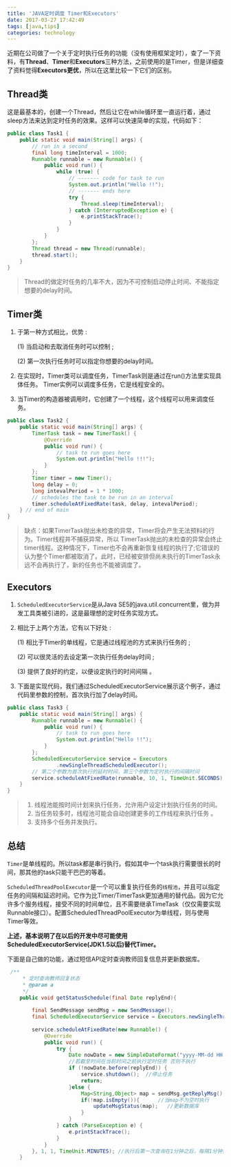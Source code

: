 ```yaml
---
title: 'JAVA定时调度 Timer和Executors'
date: 2017-03-27 17:42:49
tags: [java,tips]
categories: technology
---
```


近期在公司做了一个关于定时执行任务的功能（没有使用框架定时），查了一下资料，有**Thread**、**Timer**和**Executors**三种方法，之前使用的是Timer，但是详细查了资料觉得**Executors更优**，所以在这里比较一下它们的区别。<!-- more -->

## Thread类

这是最基本的，创建一个Thread，然后让它在while循环里一直运行着，通过sleep方法来达到定时任务的效果。这样可以快速简单的实现，代码如下： 

```java
public class Task1 {  
    public static void main(String[] args) {  
        // run in a second  
        final long timeInterval = 1000;  
        Runnable runnable = new Runnable() {  
            public void run() {  
                while (true) {  
                    // ------- code for task to run  
                    System.out.println("Hello !!");  
                    // ------- ends here  
                    try {  
                        Thread.sleep(timeInterval);  
                    } catch (InterruptedException e) {  
                        e.printStackTrace();  
                    }  
                }  
            }  
        };  
        Thread thread = new Thread(runnable);  
        thread.start();  
    }  
}  
```

> Thread的做定时任务的几率不大，因为不可控制启动停止时间、不能指定想要的delay时间。

## Timer类

1. 于第一种方式相比，优势 :

   (1) 当启动和去取消任务时可以控制 ;

   (2) 第一次执行任务时可以指定你想要的delay时间。

2. 在实现时，Timer类可以调度任务，TimerTask则是通过在run()方法里实现具体任务。 Timer实例可以调度多任务，它是线程安全的。 

3. 当Timer的构造器被调用时，它创建了一个线程，这个线程可以用来调度任务。

```java
public class Task2 {  
    public static void main(String[] args) {  
        TimerTask task = new TimerTask() {  
            @Override  
            public void run() {  
                // task to run goes here  
                System.out.println("Hello !!!");  
            }  
        };  
        Timer timer = new Timer();  
        long delay = 0;  
        long intevalPeriod = 1 * 1000;  
        // schedules the task to be run in an interval  
        timer.scheduleAtFixedRate(task, delay, intevalPeriod);  
    } // end of main  
}  
```

> 缺点：如果TimerTask抛出未检查的异常，Timer将会产生无法预料的行为。Timer线程并不捕获异常，所以 TimerTask抛出的未检查的异常会终止timer线程。这种情况下，Timer也不会再重新恢复线程的执行了;它错误的认为整个Timer都被取消了。此时，已经被安排但尚未执行的TimerTask永远不会再执行了，新的任务也不能被调度了。

## Executors

1. `ScheduledExecutorService`是从Java SE5的java.util.concurrent里，做为并发工具类被引进的，这是最理想的定时任务实现方式。  

2. 相比于上两个方法，它有以下好处 : 

   (1) 相比于Timer的单线程，它是通过线程池的方式来执行任务的 ;

   (2) 可以很灵活的去设定第一次执行任务delay时间 ;

   (3) 提供了良好的约定，以便设定执行的时间间隔 。

3. 下面是实现代码，我们通过ScheduledExecutorService展示这个例子，通过代码里参数的控制，首次执行加了delay时间。 

```java
public class Task3 {  
    public static void main(String[] args) {  
        Runnable runnable = new Runnable() {  
            public void run() {  
                // task to run goes here  
                System.out.println("Hello !!");  
            }  
        };  
        ScheduledExecutorService service = Executors  
                .newSingleThreadScheduledExecutor();  
        // 第二个参数为首次执行的延时时间，第三个参数为定时执行的间隔时间  
        service.scheduleAtFixedRate(runnable, 10, 1, TimeUnit.SECONDS);  
    }  
}  
```

> 1. 线程池能按时间计划来执行任务，允许用户设定计划执行任务的时间。
> 2. 当任务较多时，线程池可能会自动创建更多的工作线程来执行任务 。
> 3. 支持多个任务并发执行。

## 总结

`Timer`是单线程的。所以task都是串行执行。假如其中一个task执行需要很长的时间，那其他的task只能干巴巴的等着。

`ScheduledThreadPoolExecutor`是一个可以重复执行任务的`线程池`，并且可以指定任务的间隔和延迟时间。它作为比Timer/TimerTask更加通用的替代品。因为它允许多个服务线程，接受不同的时间单位，且不需要继承TimeTask（仅仅需要实现Runnable接口）。配置ScheduledThreadPoolExecutor为单线程，则与使用Timer等效。

**上述，基本说明了在以后的开发中尽可能使用ScheduledExecutorService(JDK1.5以后)替代Timer。**

下面是自己做的功能，通过短信API定时查询教师回复信息并更新数据库。

```java
 /**
	 * 定时查询教师回复状态
	 * @param a
	 */
	public void getStatusSchedule(final Date replyEnd){
		
		final SendMessage sendMsg = new SendMessage();
		final ScheduledExecutorService service = Executors.newSingleThreadScheduledExecutor();
		
		service.scheduleAtFixedRate(new Runnable() {
			@Override
			public void run() {
				try {
					Date nowDate = new SimpleDateFormat("yyyy-MM-dd HH:mm:ss").parse(new SimpleDateFormat("yyyy-MM-dd HH:mm:ss").format(new Date()));//当前时间
					//若截至时间在当前时间之前执行定时任务 否则不执行
					if (!nowDate.before(replyEnd)) {
						service.shutdown();  //停止任务
						return;
					}else {
						Map<String,Object> map = sendMsg.getReplyMsg();  //获取回复信息
						if(!map.isEmpty()){		 //当map不为空时执行						
							updateMsgStatus(map);   //更新数据库
						}
					}
				} catch (ParseException e) {
					e.printStackTrace();
				}
			}
		}, 1, 1, TimeUnit.MINUTES); //执行后第一次查询在1分钟之后，每隔1分钟查询一次。 
	}
```